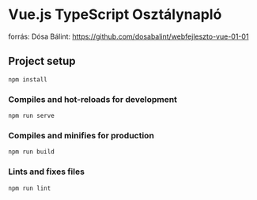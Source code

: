 # Vue.js TypeScript Osztálynapló

forrás: Dósa Bálint: https://github.com/dosabalint/webfejleszto-vue-01-01

## Project setup
```
npm install
```

### Compiles and hot-reloads for development
```
npm run serve
```

### Compiles and minifies for production
```
npm run build
```

### Lints and fixes files
```
npm run lint
```
